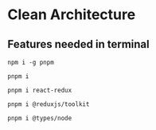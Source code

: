 # Clean Architecture


## Features needed in terminal

```
npm i -g pnpm

pnpm i

pnpm i react-redux

pnpm i @reduxjs/toolkit

pnpm i @types/node

```

